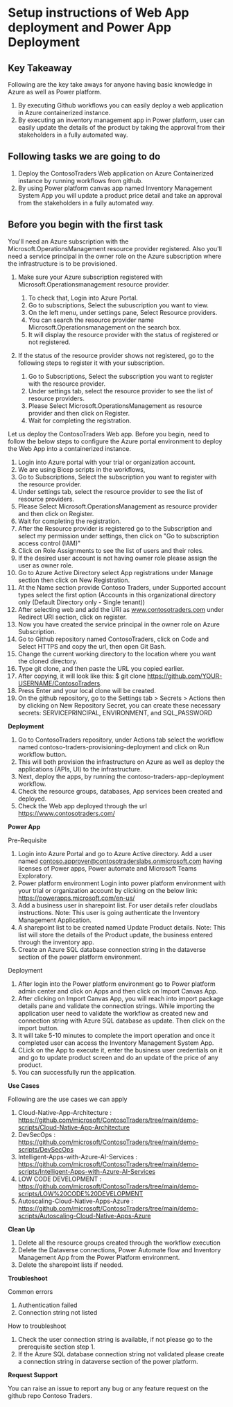 <html><h1> Setup instructions of Web App deployment and Power App Deployment </h1></html>

**Key Takeaway**
-----------------------------------------------------------------------------------------------------------------------------------------------------------------------
Following are the key take aways for anyone having basic knowledge in Azure as well as Power platform.

1. By executing Github workflows you can easily deploy a web application in Azure containerized instance.
2. By executing an inventory management app in Power platform, user can easily update the details of the product by taking the approval from their stakeholders in a fully automated way.

**Following tasks we are going to do**
-----------------------------------------------------------------------------------------------------------------------------------------------------------------------
1. Deploy the ContosoTraders Web application on Azure Containerized instance by running workflows from github.
2. By using Power platform canvas app named Inventory Management System App you will update a product price detail and take an approval from the stakeholders in a fully automated way.

**Before you begin with the first task**
-----------------------------------------------------------------------------------------------------------------------------------------------------------------------
You'll need an Azure subscription with the Microsoft.OperationsManagement resource provider registered.	Also you'll need a service principal in the owner role on the Azure subscription where the infrastructure is to be provisioned.

1. Make sure your Azure subscription registered with Microsoft.Operationsmanagement resource provider.
    1. To check that, Login into Azure Portal.
    2. Go to subscriptions, Select the subuscription you want to view.
    3. On the left menu, under settings pane, Select Resource providers.
    4. You can search the resource provider name Microsoft.Operationsmanagement on the search box.
    5. It will display the resource provider with the status of registered or not registered.

2. If the status of the resource provider shows not registered, go to the following steps to register it with your subscription.
    1. Go to Subscriptions, Select the subscription you want to register with the resource provider.
    2. Under settings tab, select the resource provider to see the list of resource providers.
    3. Please Select Microsoft.OperationsManagement as resource provider and then click on Register.
    4. Wait for completing the registration.

Let us deploy the ContosoTraders Web app. Before you begin, need to follow the below steps to configure the Azure portal environment to deploy the Web App into a containerized instance. 

1. Login into Azure portal with your trial or organization account.
2. We are using Bicep scripts in the workflows, 
3. Go to Subscriptions, Select the subscription you want to register with the resource provider.
4. Under settings tab, select the resource provider to see the list of resource providers.
5. Please Select Microsoft.OperationsManagement as resource provider and then click on Register.
6. Wait for completing the registration.
7. After the Resource provider is registered go to the Subscription and select my permission under settings, then click on "Go to subscription access control (IAM)"
8. Click on Role Assignments to see the list of users and their roles.
9. If the desired user account is not having owner role please assign the user as owner role.
10. Go to Azure Active Directory select App registrations under Manage section then click on New Registration.
11. At the Name section provide Contoso Traders, under Supported account types select the first option (Accounts in this organizational directory only (Default Directory only - Single tenant))
12.  After selecting web and add the URI as www.contosotraders.com under Redirect URI section, click on register.
13.  Now you have created the service principal in the owner role on Azure Subscription.
14. Go to Github repository named ContosoTraders, click on Code and Select HTTPS and copy the url, then open Git Bash.
15. Change the current working directory to the location where you want the cloned directory.
16. Type git clone, and then paste the URL you copied earlier.
17. After copying, it will look like this: $ git clone https://github.com/YOUR-USERNAME/ContosoTraders.
18. Press Enter and your local clone will be created.
19. On the github repository, go to the Settings tab > Secrets > Actions then by clicking on New Repository Secret, you can create these necessary secrets: SERVICEPRINCIPAL, ENVIRONMENT, and SQL_PASSWORD  

**Deployment**
1. Go to ContosoTraders repository, under Actions tab select the workflow named contoso-traders-provisioning-deployment and click on Run workflow button.
2. This will both provision the infrastructure on Azure as well as deploy the applications (APIs, UI) to the infrastructure.
2. Next, deploy the apps, by running the contoso-traders-app-deployment workflow.
3. Check the resource groups, databases, App services been created and deployed.
4. Check the Web app deployed through the url https://www.contosotraders.com/

**Power App**

  Pre-Requisite
1.	Login into Azure Portal and go to Azure Active directory. Add a user named contoso.approver@contosotraderslabs.onmicrosoft.com having licenses of Power apps, Power automate and Microsoft Teams Exploratory.
2.	Power platform environment Login into power platform environment with your trial or organization account by clicking on the below link: https://powerapps.microsoft.com/en-us/
3.	Add a business user in sharepoint list. For user details refer cloudlabs instructions. Note: This user is going authenticate the Inventory Management Application.
4.	A sharepoint list to be created named Update Product details. Note: This list will store the details of the Product update, the business entered through the inventory app.
5.	Create an Azure SQL database connection string in the dataverse section of the power platform environment.

  Deployment

1.	After login into the Power platform environment go to Power platform admin center and click on Apps and then click on Import Canvas App.
2.	After clicking on Import Canvas App, you will reach into import package details pane and validate the connection strings. While importing the application user need to validate the workflow as created new and connection string with Azure SQL database as update. Then click on the import button.
3.	It will take 5-10 minutes to complete the import operation and once it completed user can access the Inventory Management System App.
4.	CLick on the App to execute it, enter the business user credentials on it and go to update product screen and do an update of the price of any product.
5.	You can successfully run the application.


**Use Cases**

Following are the use cases we can apply

1. Cloud-Native-App-Architecture            : https://github.com/microsoft/ContosoTraders/tree/main/demo-scripts/Cloud-Native-App-Architecture
2. DevSecOps                                : https://github.com/microsoft/ContosoTraders/tree/main/demo-scripts/DevSecOps
3. Intelligent-Apps-with-Azure-AI-Services  : https://github.com/microsoft/ContosoTraders/tree/main/demo-scripts/Intelligent-Apps-with-Azure-AI-Services
4. LOW CODE DEVELOPMENT                     : https://github.com/microsoft/ContosoTraders/tree/main/demo-scripts/LOW%20CODE%20DEVELOPMENT
5. Autoscaling-Cloud-Native-Apps-Azure      : https://github.com/microsoft/ContosoTraders/tree/main/demo-scripts/Autoscaling-Cloud-Native-Apps-Azure

**Clean Up**

1. Delete all the resource groups created through the workflow execution
2. Delete the Dataverse connections, Power Automate flow and Inventory Management App from the Power Platform environment.
3. Delete the sharepoint lists if needed.

**Troubleshoot**

  Common errors
1.	Authentication failed
2.	Connection string not listed

  How to troubleshoot
  
1.	Check the user connection string is available, if not please go to the prerequisite section step 1.
2.	If the Azure SQL database connection string not validated please create a connection string in dataverse section of the power platform.

**Request Support**

You can raise an issue to report any bug or any feature request on the github repo Contoso Traders.
                                
                                
                                




